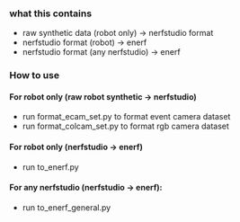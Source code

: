 ### what this contains
- raw synthetic data (robot only) -> nerfstudio format
- nerfstudio format (robot) -> enerf
- nerfstudio format (any nerfstudio) -> enerf

### How to use
#### For robot only  (raw robot synthetic -> nerfstudio)
- run format_ecam_set.py to format event camera dataset
- run format_colcam_set.py to format rgb camera dataset

#### For robot only (nerfstudio -> enerf)
- run to_enerf.py

#### For any nerfstudio (nerfstudio -> enerf):
- run to_enerf_general.py